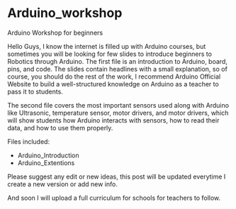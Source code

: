 # Arduino_workshop
Arduino Workshop for beginners

Hello Guys, I know the internet is filled up with Arduino courses, but sometimes you will be looking for few slides to introduce beginners to Robotics through Arduino.
The first file is an introduction to Arduino, board, pins, and code. The slides contain headlines with a small explanation, so of course, you should do the rest of the work, I recommend Arduino Official Website to build a well-structured knowledge on Arduino as a teacher to pass it to students.

The second file covers the most important sensors used along with Arduino like Ultrasonic, temperature sensor, motor drivers, and motor drivers, which will show students how Arduino interacts with sensors, how to read their data, and how to use them properly.

Files included:
- Arduino_Introduction
- Arduino_Extentions

Please suggest any edit or new ideas, this post will be updated everytime I create a new version or add new info.

And soon I will upload a full curriculum for schools for teachers to follow.
